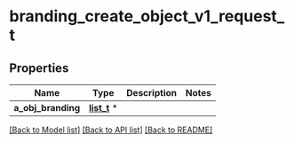 # branding_create_object_v1_request_t

## Properties
Name | Type | Description | Notes
------------ | ------------- | ------------- | -------------
**a_obj_branding** | [**list_t**](branding_request_compound.md) \* |  | 

[[Back to Model list]](../README.md#documentation-for-models) [[Back to API list]](../README.md#documentation-for-api-endpoints) [[Back to README]](../README.md)


